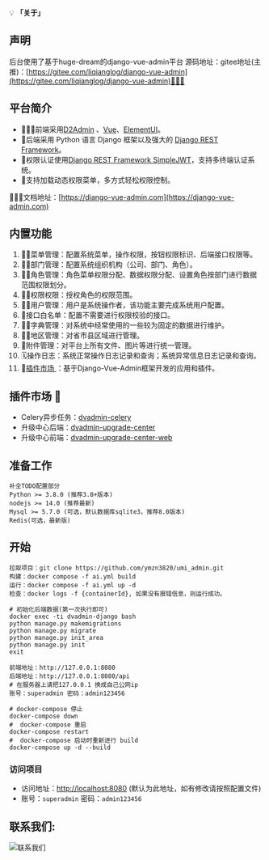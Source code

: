 💡 **「关于」**

## 声明
  后台使用了基于huge-dream的django-vue-admin平台
  源码地址：gitee地址(主推)：[https://gitee.com/liqianglog/django-vue-admin](https://gitee.com/liqianglog/django-vue-admin)👩‍👦‍👦

## 平台简介

* 🧑‍🤝‍🧑前端采用[D2Admin](https://github.com/d2-projects/d2-admin) 、[Vue](https://cn.vuejs.org/)、[ElementUI](https://element.eleme.cn/)。
* 👭后端采用 Python 语言 Django 框架以及强大的 [Django REST Framework](https://pypi.org/project/djangorestframework)。
* 👫权限认证使用[Django REST Framework SimpleJWT](https://pypi.org/project/djangorestframework-simplejwt)，支持多终端认证系统。
* 👬支持加载动态权限菜单，多方式轻松权限控制。


👩‍👦‍👦文档地址：[https://django-vue-admin.com](https://django-vue-admin.com)

## 内置功能

1.  👨‍⚕️菜单管理：配置系统菜单，操作权限，按钮权限标识、后端接口权限等。
2.  🧑‍⚕️部门管理：配置系统组织机构（公司、部门、角色）。
3.  👩‍⚕️角色管理：角色菜单权限分配、数据权限分配、设置角色按部门进行数据范围权限划分。
4.  🧑‍🎓权限权限：授权角色的权限范围。
5.  👨‍🎓用户管理：用户是系统操作者，该功能主要完成系统用户配置。
6.  👬接口白名单：配置不需要进行权限校验的接口。
7.  🧑‍🔧字典管理：对系统中经常使用的一些较为固定的数据进行维护。
8.  🧑‍🔧地区管理：对省市县区域进行管理。
9.  📁附件管理：对平台上所有文件、图片等进行统一管理。
10.  🗓️操作日志：系统正常操作日志记录和查询；系统异常信息日志记录和查询。
11.  🔌[插件市场 ](https://bbs.django-vue-admin.com/plugMarket.html)：基于Django-Vue-Admin框架开发的应用和插件。

##  插件市场 🔌

- Celery异步任务：[dvadmin-celery](https://gitee.com/huge-dream/dvadmin-celery)
- 升级中心后端：[dvadmin-upgrade-center](https://gitee.com/huge-dream/dvadmin-upgrade-center)
- 升级中心前端：[dvadmin-upgrade-center-web](https://gitee.com/huge-dream/dvadmin-upgrade-center-web)

## 准备工作
~~~
补全TODO配置部分
Python >= 3.8.0 (推荐3.8+版本)
nodejs >= 14.0 (推荐最新)
Mysql >= 5.7.0 (可选，默认数据库sqlite3，推荐8.0版本)
Redis(可选，最新版)
~~~

## 开始
    拉取项目：git clone https://github.com/ymzn3820/umi_admin.git
    构建：docker compose -f ai.yml build
    运行：docker compose -f ai.yml up -d
    检查：docker logs -f {containerId}, 如果没有报错信息，则运行成功。

    # 初始化后端数据(第一次执行即可)
    docker exec -ti dvadmin-django bash
    python manage.py makemigrations 
    python manage.py migrate
    python manage.py init_area
    python manage.py init
    exit
    
    前端地址：http://127.0.0.1:8080
    后端地址：http://127.0.0.1:8080/api
    # 在服务器上请把127.0.0.1 换成自己公网ip
    账号：superadmin 密码：admin123456
    
    # docker-compose 停止
    docker-compose down
    #  docker-compose 重启
    docker-compose restart
    #  docker-compose 启动时重新进行 build
    docker-compose up -d --build


### 访问项目

- 访问地址：[http://localhost:8080](http://localhost:8080) (默认为此地址，如有修改请按照配置文件)
- 账号：`superadmin` 密码：`admin123456`


##  联系我们: 
![联系我们](https://umi-intelligence.oss-cn-shenzhen.aliyuncs.com/static/com/message_center/1705734163826.jpg)




